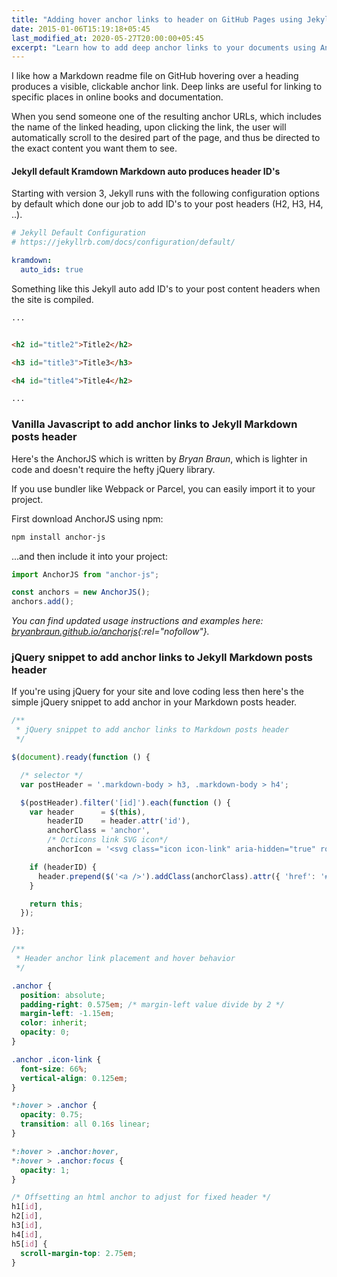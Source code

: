 ```yaml
---
title: "Adding hover anchor links to header on GitHub Pages using Jekyll"
date: 2015-01-06T15:19:18+05:45
last_modified_at: 2020-05-27T20:00:00+05:45
excerpt: "Learn how to add deep anchor links to your documents using AnchorJS in Jekyll."
---
```


I like how a Markdown readme file on GitHub hovering over a heading produces a visible, clickable anchor link. Deep links are useful for linking to specific places in online books and documentation.

When you send someone one of the resulting anchor URLs, which includes the name of the linked heading, upon clicking the link, the user will automatically scroll to the desired part of the page, and thus be directed to the exact content you want them to see.

#### Jekyll default Kramdown Markdown auto produces header ID's

Starting with version 3, Jekyll runs with the following configuration options by default which done our job to add ID's to your post headers (H2, H3, H4, ..).

```yml
# Jekyll Default Configuration
# https://jekyllrb.com/docs/configuration/default/

kramdown:
  auto_ids: true
```

Something like this Jekyll auto add ID's to your post content headers when the site is compiled.

```html
...


<h2 id="title2">Title2</h2>

<h3 id="title3">Title3</h3>

<h4 id="title4">Title4</h2>

...
```

### Vanilla Javascript to add anchor links to Jekyll Markdown posts header

Here's the AnchorJS which is written by _Bryan Braun_, which is lighter in code and doesn't require the hefty jQuery library.

If you use bundler like Webpack or Parcel, you can easily import it to your project.

First download AnchorJS using npm:

```bash
npm install anchor-js
```

...and then include it into your project:

```js
import AnchorJS from "anchor-js";

const anchors = new AnchorJS();
anchors.add();
```

_You can find updated usage instructions and examples here: [bryanbraun.github.io/anchorjs](http://bryanbraun.github.io/anchorjs/){:rel="nofollow"}._

### jQuery snippet to add anchor links to Jekyll Markdown posts header

If you're using jQuery for your site and love coding less then here's the simple jQuery snippet to add anchor in your Markdown posts header.

```js
/**
 * jQuery snippet to add anchor links to Markdown posts header
 */

$(document).ready(function () {

  /* selector */
  var postHeader = '.markdown-body > h3, .markdown-body > h4';

  $(postHeader).filter('[id]').each(function () {
    var header      = $(this),
        headerID    = header.attr('id'),
        anchorClass = 'anchor',
        /* Octicons link SVG icon*/
        anchorIcon = '<svg class="icon icon-link" aria-hidden="true" role="img" xmlns="http://www.w3.org/2000/svg" viewBox="0 0 16 16" width="16" height="16"><path fill-rule="evenodd" d="M4 9h1v1H4c-1.5 0-3-1.69-3-3.5S2.55 3 4 3h4c1.45 0 3 1.69 3 3.5 0 1.41-.91 2.72-2 3.25V8.59c.58-.45 1-1.27 1-2.09C10 5.22 8.98 4 8 4H4c-.98 0-2 1.22-2 2.5S3 9 4 9zm9-3h-1v1h1c1 0 2 1.22 2 2.5S13.98 12 13 12H9c-.98 0-2-1.22-2-2.5 0-.83.42-1.64 1-2.09V6.25c-1.09.53-2 1.84-2 3.25C6 11.31 7.55 13 9 13h4c1.45 0 3-1.69 3-3.5S14.5 6 13 6z"></path></svg>';

    if (headerID) {
      header.prepend($('<a />').addClass(anchorClass).attr({ 'href': '#' + headerID, 'aria-hidden': 'true' }).html(anchorIcon));
    }

    return this;
  });

)};
```

```css
/**
 * Header anchor link placement and hover behavior
 */

.anchor {
  position: absolute;
  padding-right: 0.575em; /* margin-left value divide by 2 */
  margin-left: -1.15em;
  color: inherit;
  opacity: 0;
}

.anchor .icon-link {
  font-size: 66%;
  vertical-align: 0.125em;
}

*:hover > .anchor {
  opacity: 0.75;
  transition: all 0.16s linear;
}

*:hover > .anchor:hover,
*:hover > .anchor:focus {
  opacity: 1;
}

/* Offsetting an html anchor to adjust for fixed header */
h1[id],
h2[id],
h3[id],
h4[id],
h5[id] {
  scroll-margin-top: 2.75em;
}
```

